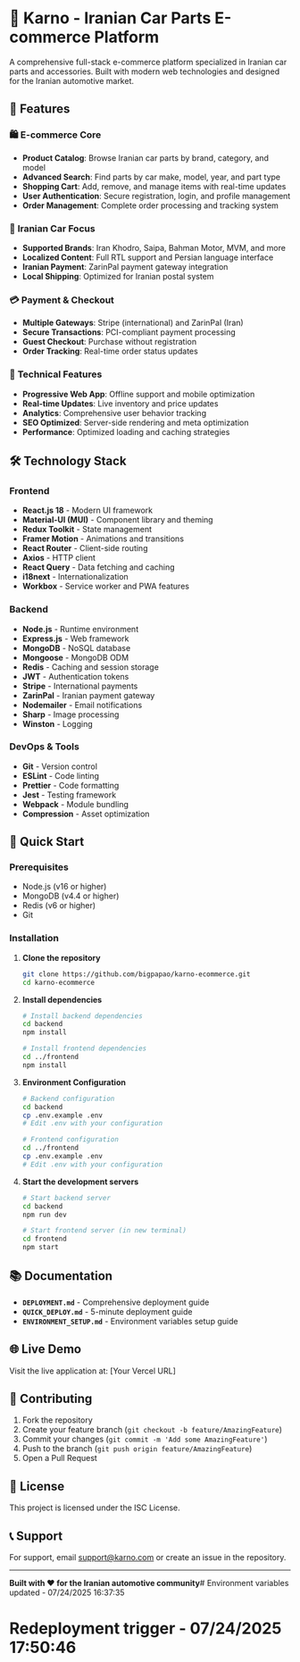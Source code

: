 # 🚗 Karno - Iranian Car Parts E-commerce Platform

A comprehensive full-stack e-commerce platform specialized in Iranian car parts and accessories. Built with modern web technologies and designed for the Iranian automotive market.

## 🌟 Features

### 🛍️ **E-commerce Core**
- **Product Catalog**: Browse Iranian car parts by brand, category, and model
- **Advanced Search**: Find parts by car make, model, year, and part type
- **Shopping Cart**: Add, remove, and manage items with real-time updates
- **User Authentication**: Secure registration, login, and profile management
- **Order Management**: Complete order processing and tracking system

### 🚙 **Iranian Car Focus**
- **Supported Brands**: Iran Khodro, Saipa, Bahman Motor, MVM, and more
- **Localized Content**: Full RTL support and Persian language interface
- **Iranian Payment**: ZarinPal payment gateway integration
- **Local Shipping**: Optimized for Iranian postal system

### 💳 **Payment & Checkout**
- **Multiple Gateways**: Stripe (international) and ZarinPal (Iran)
- **Secure Transactions**: PCI-compliant payment processing
- **Guest Checkout**: Purchase without registration
- **Order Tracking**: Real-time order status updates

### 🔧 **Technical Features**
- **Progressive Web App**: Offline support and mobile optimization
- **Real-time Updates**: Live inventory and price updates
- **Analytics**: Comprehensive user behavior tracking
- **SEO Optimized**: Server-side rendering and meta optimization
- **Performance**: Optimized loading and caching strategies

## 🛠️ Technology Stack

### **Frontend**
- **React.js 18** - Modern UI framework
- **Material-UI (MUI)** - Component library and theming
- **Redux Toolkit** - State management
- **Framer Motion** - Animations and transitions
- **React Router** - Client-side routing
- **Axios** - HTTP client
- **React Query** - Data fetching and caching
- **i18next** - Internationalization
- **Workbox** - Service worker and PWA features

### **Backend**
- **Node.js** - Runtime environment
- **Express.js** - Web framework
- **MongoDB** - NoSQL database
- **Mongoose** - MongoDB ODM
- **Redis** - Caching and session storage
- **JWT** - Authentication tokens
- **Stripe** - International payments
- **ZarinPal** - Iranian payment gateway
- **Nodemailer** - Email notifications
- **Sharp** - Image processing
- **Winston** - Logging

### **DevOps & Tools**
- **Git** - Version control
- **ESLint** - Code linting
- **Prettier** - Code formatting
- **Jest** - Testing framework
- **Webpack** - Module bundling
- **Compression** - Asset optimization

## 🚀 Quick Start

### Prerequisites
- Node.js (v16 or higher)
- MongoDB (v4.4 or higher)
- Redis (v6 or higher)
- Git

### Installation

1. **Clone the repository**
   ```bash
   git clone https://github.com/bigpapao/karno-ecommerce.git
   cd karno-ecommerce
   ```

2. **Install dependencies**
   ```bash
   # Install backend dependencies
   cd backend
   npm install
   
   # Install frontend dependencies
   cd ../frontend
   npm install
   ```

3. **Environment Configuration**
   ```bash
   # Backend configuration
   cd backend
   cp .env.example .env
   # Edit .env with your configuration
   
   # Frontend configuration
   cd ../frontend
   cp .env.example .env
   # Edit .env with your configuration
   ```

4. **Start the development servers**
   ```bash
   # Start backend server
   cd backend
   npm run dev
   
   # Start frontend server (in new terminal)
   cd frontend
   npm start
   ```

## 📚 Documentation

- **`DEPLOYMENT.md`** - Comprehensive deployment guide
- **`QUICK_DEPLOY.md`** - 5-minute deployment guide
- **`ENVIRONMENT_SETUP.md`** - Environment variables setup guide

## 🌐 Live Demo

Visit the live application at: [Your Vercel URL]

## 🤝 Contributing

1. Fork the repository
2. Create your feature branch (`git checkout -b feature/AmazingFeature`)
3. Commit your changes (`git commit -m 'Add some AmazingFeature'`)
4. Push to the branch (`git push origin feature/AmazingFeature`)
5. Open a Pull Request

## 📄 License

This project is licensed under the ISC License.

## 📞 Support

For support, email support@karno.com or create an issue in the repository.

---

**Built with ❤️ for the Iranian automotive community**# Environment variables updated - 07/24/2025 16:37:35
# Redeployment trigger - 07/24/2025 17:50:46
